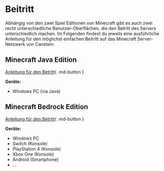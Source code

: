 # Beitritt

Abhängig von den zwei Spiel Editionen von Minecraft gibt es auch zwei recht unterschiedliche Benutzer-Oberflächen,
die den Betritt des Servers unterschiedlich machen. Im Folgenden findest du jeweils eine ausführliche Anleitung für
den möglichst einfachen Beitritt auf das Minecraft Server-Netzwerk von Canstein:

## Minecraft Java Edition

[Anleitung für den Betritt](serverjoin-java.md){ .md-button }

**Geräte:**

- Windows PC (via Java)

## Minecraft Bedrock Edition

[Anleitung für den Betritt](serverjoin-bedrock.md){ .md-button }

**Geräte:**

- Windows PC
- Switch (Konsole)
- PlayStation 4 (Konsole)
- Xbox One (Konsole)
- Android (Smartphone)
- …